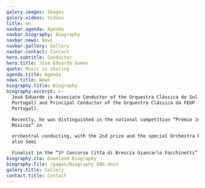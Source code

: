 ```yaml
---
galery.images: Images
galery.videos: Videos
title: en
navbar.agenda: Agenda
navbar.biography: Biography
navbar.news: News
navbar.gallery: Gallery
navbar.contact: Contact
hero.subtitle: Conductor
hero.title: José Eduardo Gomes
quote: Music is sharing
agenda.title: Agenda
news.title: News
biography.title: Biography
biography.excerpt: >-
  José Eduardo is Associate Conductor of the Orquestra Clássica do Sul (Faro,
  Portugal) and Principal Conductor of the Orquestra Clássica da FEUP (Porto,
  Portugal).

  Recently, he was distinguished in the national competition “Prémio Jovens
  Músicos” in

  orchestral conducting, with the 2nd prize and the special Orchestra Prize, and
  also Semi

  Finalist in the “1º Concorso Citta di Brescia Giancarlo Facchinetti” (Italy).
biography.cta: Download Biography
biography.file: /pages/Biography ENG.docx
galery.title: Gallery
contact.title: Contact
---
```






